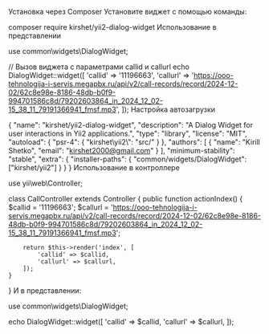 Установка через Composer
Установите виджет с помощью команды:

composer require kirshet/yii2-dialog-widget
Использование в представлении

use common\widgets\DialogWidget;

// Вызов виджета с параметрами callid и callurl
echo DialogWidget::widget([
    'callid' => '11196663',
    'callurl' => 'https://ooo-tehnologija-i-servis.megapbx.ru/api/v2/call-records/record/2024-12-02/62c8e98e-8186-48db-b0f9-994701586c8d/79202603864_in_2024_12_02-15_38_11_79191366941_fmsf.mp3',
]);
Настройка автозагрузки

{
    "name": "kirshet/yii2-dialog-widget",
    "description": "A Dialog Widget for user interactions in Yii2 applications.",
    "type": "library",
    "license": "MIT",
    "autoload": {
        "psr-4": {
            "kirshet\\yii2\\": "src/"
        }
    },
    "authors": [
        {
            "name": "Kirill Shetko",
            "email": "kirshet2000@gmail.com"
        }
    ],
    "minimum-stability": "stable",
    "extra": {
        "installer-paths": {
            "common/widgets/DialogWidget": ["kirshet/yii2"]
        }
    }
}
Использование в контроллере

use yii\web\Controller;

class CallController extends Controller
{
    public function actionIndex()
    {
        $callid = '11196663';
        $callurl = 'https://ooo-tehnologija-i-servis.megapbx.ru/api/v2/call-records/record/2024-12-02/62c8e98e-8186-48db-b0f9-994701586c8d/79202603864_in_2024_12_02-15_38_11_79191366941_fmsf.mp3';

        return $this->render('index', [
            'callid' => $callid,
            'callurl' => $callurl,
        ]);
    }
}
И в представлении:

use common\widgets\DialogWidget;

echo DialogWidget::widget([
    'callid' => $callid,
    'callurl' => $callurl,
]);